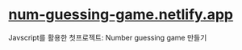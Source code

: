 # [num-guessing-game.netlify.app](https://num-guessing-game.netlify.app/)

Javscript를 활용한 첫프로젝트: Number guessing game 만들기
